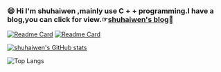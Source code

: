 ### 😄 Hi I'm shuhaiwen ,mainly use C + + programming.I have a blog,you can click for view.☞[shuhaiwen's blog](https://shuhaiwen.github.io/technical-documents/)👋
[![Readme Card](https://github-readme-stats.vercel.app/api/pin/?username=shuhaiwen&bg_color=45,fbc2eb,a6c1ee&repo=shuhaiwen.github.io)](https://github.com/shuhaiwen/shuhaiwen.github.io)
[![Readme Card](https://github-readme-stats.vercel.app/api/pin/?username=shuhaiwen&bg_color=45,fbc2eb,a6c1ee&show_owner=true&repo=technical-documents)](https://github.com/shuhaiwen/technical-documents)

[![shuhaiwen's GitHub stats](https://github-readme-stats.vercel.app/api?username=shuhaiwen&show_icons=true&theme=radical&bg_color=45,fbc2eb,a6c1ee)](https://github.com/anuraghazra/github-readme-stats)

![Top Langs](https://github-readme-stats.vercel.app/api/top-langs/?username=shuhaiwen&layout=compact&bg_color=45,fbc2eb,a6c1ee)


<!--
**shuhaiwen/shuhaiwen** is a ✨ _special_ ✨ repository because its `README.md` (this file) appears on your GitHub profile.

Here are some ideas to get you started:

- 🔭 I’m currently working on ...
- 🌱 I’m currently learning ...
- 👯 I’m looking to collaborate on ...
- 🤔 I’m looking for help with ...
- 💬 Ask me about ...
- 📫 How to reach me: ...
- 😄 Pronouns: ...
- ⚡ Fun fact: ...
-->

